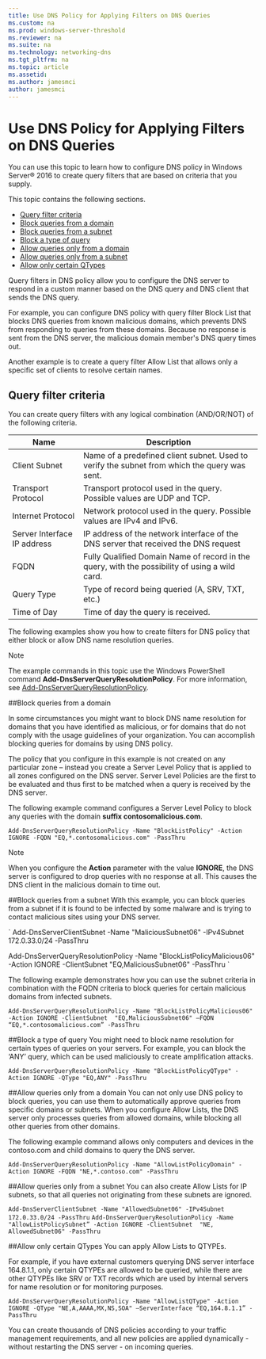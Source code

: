 ```yaml
---
title: Use DNS Policy for Applying Filters on DNS Queries
ms.custom: na
ms.prod: windows-server-threshold
ms.reviewer: na
ms.suite: na
ms.technology: networking-dns
ms.tgt_pltfrm: na
ms.topic: article
ms.assetid: 
ms.author: jamesmci
author: jamesmci
---
```

# Use DNS Policy for Applying Filters on DNS Queries
You can use this topic to learn how to configure DNS policy in Windows Server&reg; 2016 to create query filters that are based on criteria that you supply. 

This topic contains the following sections.

- [Query filter criteria](#bkmk_criteria)
- [Block queries from a domain](#bkmk_block1)
- [Block queries from a subnet](#bkmk_block2)
- [Block a type of query](#bkmk_block3)
- [Allow queries only from a domain](#bkmk_allow1)
- [Allow queries only from a subnet](#bkmk_allow2)
- [Allow only certain QTypes](#bkmk_allow3)


Query filters in DNS policy allow you to configure the DNS server to respond in a custom manner based on the DNS query and DNS client that sends the DNS query.

For example, you can configure DNS policy with query filter Block List that blocks DNS queries from known malicious domains, which prevents DNS from responding to queries from these domains. Because no response is sent from the DNS server, the malicious domain member's DNS query times out.

Another example is to create a query filter Allow List that allows only a specific set of clients to resolve certain names.

## <a name="bkmk_criteria"></a> Query filter criteria
You can create query filters with any logical combination (AND/OR/NOT) of the following criteria.

|Name|Description|
|-----------------|---------------------|
|Client Subnet|Name of a predefined client subnet. Used to verify the subnet from which the query was sent.|
|Transport Protocol|Transport protocol used in the query. Possible values are UDP and TCP.|
|Internet Protocol|Network protocol used in the query. Possible values are IPv4 and IPv6.|
|Server Interface IP address|IP address of the network interface of the DNS server that received the DNS request|
|FQDN|Fully Qualified Domain Name of record in the query, with the possibility of using a wild card.|
|Query Type|Type of record being queried \(A, SRV, TXT, etc.\)|
|Time of Day|Time of day the query is received.|

The following examples show you how to create filters for DNS policy that either block or allow DNS name resolution queries.

>[!NOTE]
>The example commands in this topic use the Windows PowerShell command **Add-DnsServerQueryResolutionPolicy**. For more information, see [Add-DnsServerQueryResolutionPolicy](https://technet.microsoft.com/library/mt126273.aspx). 

##<a name="bkmk_block1"></a>Block queries from a domain

In some circumstances you might want to block DNS name resolution for domains that you have identified as malicious, or for domains that do not comply with the usage guidelines of your organization. You can accomplish blocking queries for domains by using DNS policy.

The policy that you configure in this example is not created on any particular zone – instead you create a Server Level Policy that is applied to all zones configured on the DNS server. Server Level Policies are the first to be evaluated and thus first to be matched when a query is received by the DNS server.

The following example command configures a Server Level Policy to block any queries with the domain **suffix contosomalicious.com**.

`
Add-DnsServerQueryResolutionPolicy -Name "BlockListPolicy" -Action IGNORE -FQDN "EQ,*.contosomalicious.com" -PassThru 
`

>[!NOTE]
>When you configure the **Action** parameter with the value **IGNORE**, the DNS server is configured to drop queries with no response at all. This causes the DNS client in the malicious domain to time out.

##<a name="bkmk_block2"></a>Block queries from a subnet
With this example, you can block queries from a subnet if it is found to be infected by some malware and is trying to contact malicious sites using your DNS server. 

`
Add-DnsServerClientSubnet -Name "MaliciousSubnet06" -IPv4Subnet 172.0.33.0/24 -PassThru

Add-DnsServerQueryResolutionPolicy -Name "BlockListPolicyMalicious06" -Action IGNORE -ClientSubnet  "EQ,MaliciousSubnet06" -PassThru
`

The following example demonstrates how you can use the subnet criteria in combination with the FQDN criteria to block queries for certain malicious domains from infected subnets.

`
Add-DnsServerQueryResolutionPolicy -Name "BlockListPolicyMalicious06" -Action IGNORE -ClientSubnet  "EQ,MaliciousSubnet06" –FQDN “EQ,*.contosomalicious.com” -PassThru
`

##<a name="bkmk_block3"></a>Block a type of query
You might need to block name resolution for certain types of queries on your servers. For example, you can block the ‘ANY’ query, which can be used maliciously to create amplification attacks.

`
Add-DnsServerQueryResolutionPolicy -Name "BlockListPolicyQType" -Action IGNORE -QType "EQ,ANY" -PassThru
`

##<a name="bkmk_allow1"></a>Allow queries only from a domain
You can not only use DNS policy to block queries, you can use them to automatically approve queries from specific domains or subnets. When you configure Allow Lists, the DNS server only processes queries from allowed domains, while blocking all other queries from other domains.

The following example command allows only computers and devices in the contoso.com and child domains to query the DNS server.

`
Add-DnsServerQueryResolutionPolicy -Name "AllowListPolicyDomain" -Action IGNORE -FQDN "NE,*.contoso.com" -PassThru 
`

##<a name="bkmk_allow2"></a>Allow queries only from a subnet
You can also create Allow Lists for IP subnets, so that all queries not originating from these subnets are ignored.

`
Add-DnsServerClientSubnet -Name "AllowedSubnet06" -IPv4Subnet 172.0.33.0/24 -PassThru
`
`
Add-DnsServerQueryResolutionPolicy -Name "AllowListPolicySubnet” -Action IGNORE -ClientSubnet  "NE, AllowedSubnet06" -PassThru
`

##<a name="bkmk_allow3"></a>Allow only certain QTypes
You can apply Allow Lists to QTYPEs. 

For example, if you have external customers querying DNS server interface 164.8.1.1, only certain QTYPEs are allowed to be queried, while there are other QTYPEs like SRV or TXT records which are used by internal servers for name resolution or for monitoring purposes.

`
Add-DnsServerQueryResolutionPolicy -Name "AllowListQType" -Action IGNORE -QType "NE,A,AAAA,MX,NS,SOA" –ServerInterface “EQ,164.8.1.1” -PassThru
`

You can create thousands of DNS policies according to your traffic management requirements, and all new policies are applied dynamically - without restarting the DNS server - on incoming queries. 
